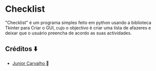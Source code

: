 # Checklist
 "Checklist" é um programa simples feito em python usando a biblioteca Tkinter para Criar o GUI, cujo o objectivo é criar uma lista de afazeres e deixar que o usuário preencha de acordo as suas actividades.
 
 ## Créditos ⬇️
- <a href="https://github.com/Junior4Carvalho">Junior Carvalho </a> 🚀
